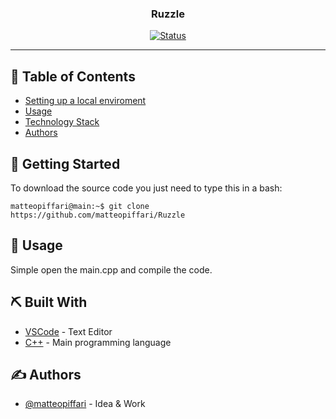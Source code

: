 <h3 align="center">Ruzzle</h3>

<div align="center">

[![Status](https://img.shields.io/badge/status-active-success.svg)]()

</div>

---

## 📝 Table of Contents

- [Setting up a local enviroment](#getting_started)
- [Usage](#usage)
- [Technology Stack](#tech_stack)
- [Authors](#authors)

## 🏁 Getting Started <a name = "getting_started"></a>

To download the source code you just need to type this in a bash:

```console
matteopiffari@main:~$ git clone https://github.com/matteopiffari/Ruzzle
```

## 🎈 Usage <a name="usage"></a>

Simple open the main.cpp and compile the code.

## ⛏️ Built With <a name = "tech_stack"></a>

- [VSCode](https://code.visualstudio.com/) - Text Editor
- [C++](https://en.wikipedia.org/wiki/C%2B%2B) - Main programming language

## ✍️ Authors <a name = "authors"></a>

- [@matteopiffari](https://github.com/matteopiffari) - Idea & Work

